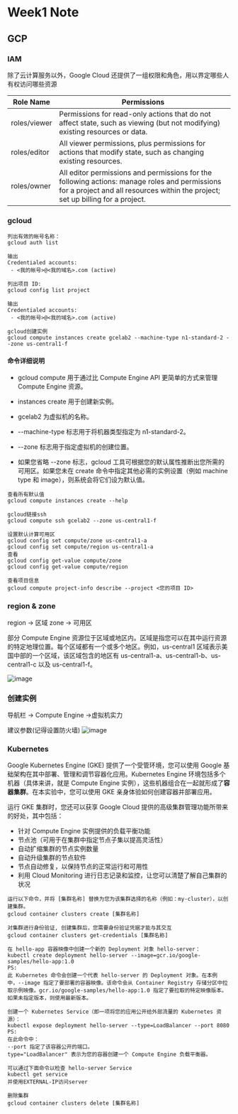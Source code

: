 # Week1 Note

## GCP

### IAM 
除了云计算服务以外，Google Cloud 还提供了一组权限和角色，用以界定哪些人有权访问哪些资源

|  Role Name    | Permissions                                                                                                                                                                      |
|  ----         | ----                                                                                                                                                                             |
| roles/viewer  | Permissions for read-only actions that do not affect state, such as viewing (but not modifying) existing resources or data.                                                      |
| roles/editor  | All viewer permissions, plus permissions for actions that modify state, such as changing existing resources.                                                                     |
| roles/owner   | All editor permissions and permissions for the following actions: manage roles and permissions for a project and all resources within the project; set up billing for a project. |

### gcloud

```
列出有效的帐号名称：
gcloud auth list

输出
Credentialed accounts:
 - <我的帐号>@<我的域名>.com (active)
```

```
列出项目 ID:
gcloud config list project

输出
Credentialed accounts:
 - <我的帐号>@<我的域名>.com (active)
```

```
gcloud创建实例
gcloud compute instances create gcelab2 --machine-type n1-standard-2 --zone us-central1-f
```
#### 命令详细说明

* gcloud compute 用于通过比 Compute Engine API 更简单的方式来管理 Compute Engine 资源。

* instances create 用于创建新实例。

* gcelab2 为虚拟机的名称。

* --machine-type 标志用于将机器类型指定为 n1-standard-2。

* --zone 标志用于指定虚拟机的创建位置。

* 如果您省略 --zone 标志，gcloud 工具可根据您的默认属性推断出您所需的可用区。如果您未在 create 命令中指定其他必需的实例设置（例如 machine type 和 image），则系统会将它们设为默认值。

```
查看所有默认值
gcloud compute instances create --help
```

```
gcloud链接ssh
gcloud compute ssh gcelab2 --zone us-central1-f
```

```
设置默认计算可用区
gcloud config set compute/zone us-central1-a
gcloud config set compute/region us-central1-a
查看
gcloud config get-value compute/zone
gcloud config get-value compute/region
```

```
查看项目信息
gcloud compute project-info describe --project <您的项目 ID>
```

### region & zone
region -> 区域
zone ->   可用区

部分 Compute Engine 资源位于区域或地区内。区域是指您可以在其中运行资源的特定地理位置。每个区域都有一个或多个地区。例如，us-central1 区域表示美国中部的一个区域，该区域包含的地区有 us-central1-a、us-central1-b、us-central1-c 以及 us-central1-f。

![image](https://user-images.githubusercontent.com/31728012/150260923-a17ff1e5-9ddd-45b8-8ba0-1c851f7682e5.png)


### 创建实例
导航栏 -> Compute Engine ->虚拟机实力

建议参数(记得设置防火墙)
![image](https://user-images.githubusercontent.com/31728012/150261194-f2b84f4a-dccf-4c4b-bfae-147dc7e79999.png)


### Kubernetes
Google Kubernetes Engine (GKE) 提供了一个受管环境，您可以使用 Google 基础架构在其中部署、管理和调节容器化应用。Kubernetes Engine 环境包括多个机器（具体来讲，就是 Compute Engine 实例），这些机器组合在一起就形成了**容器集群**。在本实验中，您可以使用 GKE 亲身体验如何创建容器并部署应用。

运行 GKE 集群时，您还可以获享 Google Cloud 提供的高级集群管理功能所带来的好处，其中包括：
* 针对 Compute Engine 实例提供的负载平衡功能
* 节点池（可用于在集群中指定节点子集以提高灵活性）
* 自动扩缩集群的节点实例数量
* 自动升级集群的节点软件
* 节点自动修复，以保持节点的正常运行和可用性
* 利用 Cloud Monitoring 进行日志记录和监控，让您可以清楚了解自己集群的状况

```
运行以下命令，并将 [集群名称] 替换为您为该集群选择的名称（例如：my-cluster），以创建集群。
gcloud container clusters create [集群名称]

对集群进行身份验证, 创建集群后，您需要身份验证凭据才能与其交互
gcloud container clusters get-credentials [集群名称]

在 hello-app 容器映像中创建一个新的 Deployment 对象 hello-server：
kubectl create deployment hello-server --image=gcr.io/google-samples/hello-app:1.0
PS:
此 Kubernetes 命令会创建一个代表 hello-server 的 Deployment 对象。在本例中，--image 指定了要部署的容器映像。该命令会从 Container Registry 存储分区中拉取示例映像。gcr.io/google-samples/hello-app:1.0 指定了要拉取的特定映像版本。如果未指定版本，则使用最新版本。

创建一个 Kubernetes Service（即一项将您的应用公开给外部流量的 Kubernetes 资源）：
kubectl expose deployment hello-server --type=LoadBalancer --port 8080
PS:
在此命令中：
--port 指定了该容器公开的端口。
type="LoadBalancer" 表示为您的容器创建一个 Compute Engine 负载平衡器。

可以通过下面命令以检查 hello-server Service
kubectl get service
并使用EXTERNAL-IP访问server

删除集群
gcloud container clusters delete [集群名称]
```
